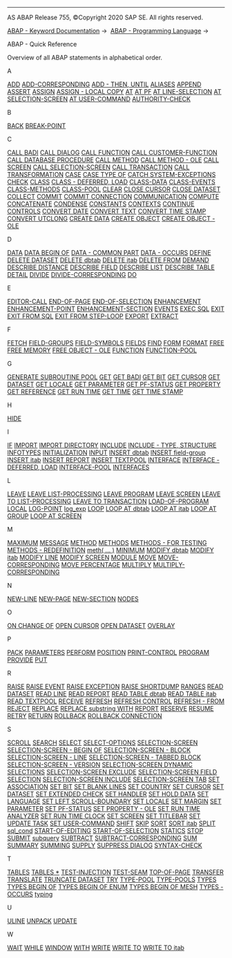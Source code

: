   

* * *

AS ABAP Release 755, ©Copyright 2020 SAP SE. All rights reserved.

[ABAP - Keyword Documentation](javascript:call_link\('abenabap.htm'\)) →  [ABAP - Programming Language](javascript:call_link\('abenabap_reference.htm'\)) → 

ABAP - Quick Reference

Overview of all ABAP statements in alphabetical order.

A

[ADD](javascript:call_link\('abapadd_shortref.htm'\))
[ADD-CORRESPONDING](javascript:call_link\('abapadd-corresponding_shortref.htm'\))
[ADD - THEN, UNTIL](javascript:call_link\('abapadd_then_from_shortref.htm'\))
[ALIASES](javascript:call_link\('abapaliases_shortref.htm'\))
[APPEND](javascript:call_link\('abapappend_shortref.htm'\))
[ASSERT](javascript:call_link\('abapassert_shortref.htm'\))
[ASSIGN](javascript:call_link\('abapassign_shortref.htm'\))
[ASSIGN - LOCAL COPY](javascript:call_link\('abapassign_local_copy_shortref.htm'\))
[AT](javascript:call_link\('abapat_shortref.htm'\))
[AT PF](javascript:call_link\('abapat_pf_shortref.htm'\))
[AT LINE-SELECTION](javascript:call_link\('abapat_line-selection_shortref.htm'\))
[AT SELECTION-SCREEN](javascript:call_link\('abapat_selection-screen_shortref.htm'\))
[AT USER-COMMAND](javascript:call_link\('abapat_user-command_shortref.htm'\))
[AUTHORITY-CHECK](javascript:call_link\('abapauthority-check_shortref.htm'\))

B

[BACK](javascript:call_link\('abapback_shortref.htm'\))
[BREAK-POINT](javascript:call_link\('abapbreak-point_shortref.htm'\))

C

[CALL BADI](javascript:call_link\('abapcall_badi_shortref.htm'\))
[CALL DIALOG](javascript:call_link\('abapcall_dialog_shortref.htm'\))
[CALL FUNCTION](javascript:call_link\('abapcall_function_shortref.htm'\))
[CALL CUSTOMER-FUNCTION](javascript:call_link\('abapcall_customer_func_shortref.htm'\))
[CALL DATABASE PROCEDURE](javascript:call_link\('abapcall_db_procedure_shortref.htm'\))
[CALL METHOD](javascript:call_link\('abapcall_method_shortref.htm'\))
[CALL METHOD - OLE](javascript:call_link\('abapcall_method_of_ole_shortref.htm'\))
[CALL SCREEN](javascript:call_link\('abapcall_screen_shortref.htm'\))
[CALL SELECTION-SCREEN](javascript:call_link\('abapcall_selection-screen_shortref.htm'\))
[CALL TRANSACTION](javascript:call_link\('abapcall_transaction_shortref.htm'\))
[CALL TRANSFORMATION](javascript:call_link\('abapcall_transformation_shortref.htm'\))
[CASE](javascript:call_link\('abapcase_shortref.htm'\))
[CASE TYPE OF](javascript:call_link\('abapcase_type_shortref.htm'\))
[CATCH SYSTEM-EXCEPTIONS](javascript:call_link\('abapcatch_system-except_shortref.htm'\))
[CHECK](javascript:call_link\('abapcheck_shortref.htm'\))
[CLASS](javascript:call_link\('abapclass_shortref.htm'\))
[CLASS - DEFERRED, LOAD](javascript:call_link\('abapclass_deferred_load_shortref.htm'\))
[CLASS-DATA](javascript:call_link\('abapclass-data_shortref.htm'\))
[CLASS-EVENTS](javascript:call_link\('abapclass-events_shortref.htm'\))
[CLASS-METHODS](javascript:call_link\('abapclass-methods_shortref.htm'\))
[CLASS-POOL](javascript:call_link\('abapclass-pool_shortref.htm'\))
[CLEAR](javascript:call_link\('abapclear_shortref.htm'\))
[CLOSE CURSOR](javascript:call_link\('abapclose_cursor_shortref.htm'\))
[CLOSE DATASET](javascript:call_link\('abapclose_dataset_shortref.htm'\))
[COLLECT](javascript:call_link\('abapcollect_shortref.htm'\))
[COMMIT](javascript:call_link\('abapcommit_shortref.htm'\))
[COMMIT CONNECTION](javascript:call_link\('abapcommit_connection_shortref.htm'\))
[COMMUNICATION](javascript:call_link\('abapcommunication_shortref.htm'\))
[COMPUTE](javascript:call_link\('abapcompute_shortref.htm'\))
[CONCATENATE](javascript:call_link\('abapconcatenate_shortref.htm'\))
[CONDENSE](javascript:call_link\('abapcondense_shortref.htm'\))
[CONSTANTS](javascript:call_link\('abapconstants_shortref.htm'\))
[CONTEXTS](javascript:call_link\('abapcontexts_shortref.htm'\))
[CONTINUE](javascript:call_link\('abapcontinue_shortref.htm'\))
[CONTROLS](javascript:call_link\('abapcontrols_shortref.htm'\))
[CONVERT DATE](javascript:call_link\('abapconvert_date_shortref.htm'\))
[CONVERT TEXT](javascript:call_link\('abapconvert_text_shortref.htm'\))
[CONVERT TIME STAMP](javascript:call_link\('abapconvert_time_stamp_shortref.htm'\))
[CONVERT UTCLONG](javascript:call_link\('abapconvert_utclong_shortref.htm'\))
[CREATE DATA](javascript:call_link\('abapcreate_data_shortref.htm'\))
[CREATE OBJECT](javascript:call_link\('abapcreate_object_shortref.htm'\))
[CREATE OBJECT - OLE](javascript:call_link\('abapcreate_object_ole_shortref.htm'\))

D

[DATA](javascript:call_link\('abapdata_shortref.htm'\))
[DATA BEGIN OF](javascript:call_link\('abapdata_begin_of_shortref.htm'\))
[DATA - COMMON PART](javascript:call_link\('abapdata_common_part_shortref.htm'\))
[DATA - OCCURS](javascript:call_link\('abapdata_occurs_shortref.htm'\))
[DEFINE](javascript:call_link\('abapdefine_shortref.htm'\))
[DELETE DATASET](javascript:call_link\('abapdelete_dataset_shortref.htm'\))
[DELETE dbtab](javascript:call_link\('abapdelete_dbtab_shortref.htm'\))
[DELETE itab](javascript:call_link\('abapdelete_itab_shortref.htm'\))
[DELETE FROM](javascript:call_link\('abapdelete_from_shortref.htm'\))
[DEMAND](javascript:call_link\('abapdemand_shortref.htm'\))
[DESCRIBE DISTANCE](javascript:call_link\('abapdescribe_distance_shortref.htm'\))
[DESCRIBE FIELD](javascript:call_link\('abapdescribe_field_shortref.htm'\))
[DESCRIBE LIST](javascript:call_link\('abapdescribe_list_shortref.htm'\))
[DESCRIBE TABLE](javascript:call_link\('abapdescribe_table_shortref.htm'\))
[DETAIL](javascript:call_link\('abapdetail_shortref.htm'\))
[DIVIDE](javascript:call_link\('abapdivide_shortref.htm'\))
[DIVIDE-CORRESPONDING](javascript:call_link\('abapdivide-corresponding_shortref.htm'\))
[DO](javascript:call_link\('abapdo_shortref.htm'\))

E

[EDITOR-CALL](javascript:call_link\('abapeditor-call_shortref.htm'\))
[END-OF-PAGE](javascript:call_link\('abapend-of-page_shortref.htm'\))
[END-OF-SELECTION](javascript:call_link\('abapend-of-selection_shortref.htm'\))
[ENHANCEMENT](javascript:call_link\('abapenhancement_shortref.htm'\))
[ENHANCEMENT-POINT](javascript:call_link\('abapenhancement-point_shortref.htm'\))
[ENHANCEMENT-SECTION](javascript:call_link\('abapenhancement-section_shortref.htm'\))
[EVENTS](javascript:call_link\('abapevents_shortref.htm'\))
[EXEC SQL](javascript:call_link\('abapexec_sql_shortref.htm'\))
[EXIT](javascript:call_link\('abapexit_shortref.htm'\))
[EXIT FROM SQL](javascript:call_link\('abapexit_from_sql_shortref.htm'\))
[EXIT FROM STEP-LOOP](javascript:call_link\('abapexit_from_step-loop_shortref.htm'\))
[EXPORT](javascript:call_link\('abapexport_shortref.htm'\))
[EXTRACT](javascript:call_link\('abapextract_shortref.htm'\))

F

[FETCH](javascript:call_link\('abapfetch_shortref.htm'\))
[FIELD-GROUPS](javascript:call_link\('abapfield-groups_shortref.htm'\))
[FIELD-SYMBOLS](javascript:call_link\('abapfield-symbols_shortref.htm'\))
[FIELDS](javascript:call_link\('abapfields_shortref.htm'\))
[FIND](javascript:call_link\('abapfind_shortref.htm'\))
[FORM](javascript:call_link\('abapform_shortref.htm'\))
[FORMAT](javascript:call_link\('abapformat_shortref.htm'\))
[FREE](javascript:call_link\('abapfree_shortref.htm'\))
[FREE MEMORY](javascript:call_link\('abapfree_memory_shortref.htm'\))
[FREE OBJECT - OLE](javascript:call_link\('abapfree_object_shortref.htm'\))
[FUNCTION](javascript:call_link\('abapfunction_shortref.htm'\))
[FUNCTION-POOL](javascript:call_link\('abapfunction-pool_shortref.htm'\))

G

[GENERATE SUBROUTINE POOL](javascript:call_link\('abapgenerate_shortref.htm'\))
[GET](javascript:call_link\('abapget_shortref.htm'\))
[GET BADI](javascript:call_link\('abapget_badi_shortref.htm'\))
[GET BIT](javascript:call_link\('abapget_bit_shortref.htm'\))
[GET CURSOR](javascript:call_link\('abapget_cursor_shortref.htm'\))
[GET DATASET](javascript:call_link\('abapget_dataset_shortref.htm'\))
[GET LOCALE](javascript:call_link\('abapget_locale_shortref.htm'\))
[GET PARAMETER](javascript:call_link\('abapget_parameter_shortref.htm'\))
[GET PF-STATUS](javascript:call_link\('abapget_pf-status_shortref.htm'\))
[GET PROPERTY](javascript:call_link\('abapget_property_shortref.htm'\))
[GET REFERENCE](javascript:call_link\('abapget_reference_shortref.htm'\))
[GET RUN TIME](javascript:call_link\('abapget_run_time_shortref.htm'\))
[GET TIME](javascript:call_link\('abapget_time_shortref.htm'\))
[GET TIME STAMP](javascript:call_link\('abapget_time_stamp_shortref.htm'\))

H

[HIDE](javascript:call_link\('abaphide_shortref.htm'\))

I

[IF](javascript:call_link\('abapif_shortref.htm'\))
[IMPORT](javascript:call_link\('abapimport_shortref.htm'\))
[IMPORT DIRECTORY](javascript:call_link\('abapimport_directory_shortref.htm'\))
[INCLUDE](javascript:call_link\('abapinclude_shortref.htm'\))
[INCLUDE - TYPE, STRUCTURE](javascript:call_link\('abapinclude_type_shortref.htm'\))
[INFOTYPES](javascript:call_link\('abapinfotypes_shortref.htm'\))
[INITIALIZATION](javascript:call_link\('abapinitialization_shortref.htm'\))
[INPUT](javascript:call_link\('abapinput_shortref.htm'\))
[INSERT dbtab](javascript:call_link\('abapinsert_dbtab_shortref.htm'\))
[INSERT field-group](javascript:call_link\('abapinsert_field-group_shortref.htm'\))
[INSERT itab](javascript:call_link\('abapinsert_itab_shortref.htm'\))
[INSERT REPORT](javascript:call_link\('abapinsert_report_shortref.htm'\))
[INSERT TEXTPOOL](javascript:call_link\('abapinsert_textpool_shortref.htm'\))
[INTERFACE](javascript:call_link\('abapinterface_shortref.htm'\))
[INTERFACE - DEFERRED, LOAD](javascript:call_link\('abapinterface_deferred_lo_shortref.htm'\))
[INTERFACE-POOL](javascript:call_link\('abapinterface-pool_shortref.htm'\))
[INTERFACES](javascript:call_link\('abapinterfaces_shortref.htm'\))

L

[LEAVE](javascript:call_link\('abapleave_shortref.htm'\))
[LEAVE LIST-PROCESSING](javascript:call_link\('abapleave_list-processing_shortref.htm'\))
[LEAVE PROGRAM](javascript:call_link\('abapleave_program_shortref.htm'\))
[LEAVE SCREEN](javascript:call_link\('abapleave_screen_shortref.htm'\))
[LEAVE TO LIST-PROCESSING](javascript:call_link\('abapleave_to_list-process_shortref.htm'\))
[LEAVE TO TRANSACTION](javascript:call_link\('abapleave_to_transaction_shortref.htm'\))
[LOAD-OF-PROGRAM](javascript:call_link\('abapload-of-program_shortref.htm'\))
[LOCAL](javascript:call_link\('abaplocal_shortref.htm'\))
[LOG-POINT](javascript:call_link\('abaplog-point_shortref.htm'\))
[log\_exp](javascript:call_link\('abenlog_exp_shortref.htm'\))
[LOOP](javascript:call_link\('abaploop_shortref.htm'\))
[LOOP AT dbtab](javascript:call_link\('abaploop_at_dbtab_shortref.htm'\))
[LOOP AT itab](javascript:call_link\('abaploop_at_itab_shortref.htm'\))
[LOOP AT GROUP](javascript:call_link\('abaploop_at_group_shortref.htm'\))
[LOOP AT SCREEN](javascript:call_link\('abaploop_at_screen_shortref.htm'\))

M

[MAXIMUM](javascript:call_link\('abapmaximum_shortref.htm'\))
[MESSAGE](javascript:call_link\('abapmessage_shortref.htm'\))
[METHOD](javascript:call_link\('abapmethod_shortref.htm'\))
[METHODS](javascript:call_link\('abapmethods_shortref.htm'\))
[METHODS - FOR TESTING](javascript:call_link\('abapmethods_testing_shortref.htm'\))
[METHODS - REDEFINITION](javascript:call_link\('abapmethods_redefinition_shortref.htm'\))
[meth( ... )](javascript:call_link\('abenmeth_call_shortref.htm'\))
[MINIMUM](javascript:call_link\('abapminimum_shortref.htm'\))
[MODIFY dbtab](javascript:call_link\('abapmodify_dbtab_shortref.htm'\))
[MODIFY itab](javascript:call_link\('abapmodify_itab_shortref.htm'\))
[MODIFY LINE](javascript:call_link\('abapmodify_line_shortref.htm'\))
[MODIFY SCREEN](javascript:call_link\('abapmodify_screen_shortref.htm'\))
[MODULE](javascript:call_link\('abapmodule_shortref.htm'\))
[MOVE](javascript:call_link\('abapmove_shortref.htm'\))
[MOVE-CORRESPONDING](javascript:call_link\('abapmove-corresponding_shortref.htm'\))
[MOVE PERCENTAGE](javascript:call_link\('abapmove_percentage_shortref.htm'\))
[MULTIPLY](javascript:call_link\('abapmultiply_shortref.htm'\))
[MULTIPLY-CORRESPONDING](javascript:call_link\('abapmultiply-correspond_shortref.htm'\))

N

[NEW-LINE](javascript:call_link\('abapnew-line_shortref.htm'\))
[NEW-PAGE](javascript:call_link\('abapnew-page_shortref.htm'\))
[NEW-SECTION](javascript:call_link\('abapnew-section_shortref.htm'\))
[NODES](javascript:call_link\('abapnodes_shortref.htm'\))

O

[ON CHANGE OF](javascript:call_link\('abapon_change_of_shortref.htm'\))
[OPEN CURSOR](javascript:call_link\('abapopen_cursor_shortref.htm'\))
[OPEN DATASET](javascript:call_link\('abapopen_dataset_shortref.htm'\))
[OVERLAY](javascript:call_link\('abapoverlay_shortref.htm'\))

P

[PACK](javascript:call_link\('abappack_shortref.htm'\))
[PARAMETERS](javascript:call_link\('abapparameters_shortref.htm'\))
[PERFORM](javascript:call_link\('abapperform_shortref.htm'\))
[POSITION](javascript:call_link\('abapposition_shortref.htm'\))
[PRINT-CONTROL](javascript:call_link\('abapprint-control_shortref.htm'\))
[PROGRAM](javascript:call_link\('abapprogram_shortref.htm'\))
[PROVIDE](javascript:call_link\('abapprovide_shortref.htm'\))
[PUT](javascript:call_link\('abapput_shortref.htm'\))

R

[RAISE](javascript:call_link\('abapraise_shortref.htm'\))
[RAISE EVENT](javascript:call_link\('abapraise_event_shortref.htm'\))
[RAISE EXCEPTION](javascript:call_link\('abapraise_exception_shortref.htm'\))
[RAISE SHORTDUMP](javascript:call_link\('abapraise_shortdump_shortref.htm'\))
[RANGES](javascript:call_link\('abapranges_shortref.htm'\))
[READ DATASET](javascript:call_link\('abapread_dataset_shortref.htm'\))
[READ LINE](javascript:call_link\('abapread_line_shortref.htm'\))
[READ REPORT](javascript:call_link\('abapread_report_shortref.htm'\))
[READ TABLE dbtab](javascript:call_link\('abapread_table_dbtab_shortref.htm'\))
[READ TABLE itab](javascript:call_link\('abapread_table_itab_shortref.htm'\))
[READ TEXTPOOL](javascript:call_link\('abapread_textpool_shortref.htm'\))
[RECEIVE](javascript:call_link\('abapreceive_shortref.htm'\))
[REFRESH](javascript:call_link\('abaprefresh_shortref.htm'\))
[REFRESH CONTROL](javascript:call_link\('abaprefresh_control_shortref.htm'\))
[REFRESH - FROM](javascript:call_link\('abaprefresh_from_shortref.htm'\))
[REJECT](javascript:call_link\('abapreject_shortref.htm'\))
[REPLACE](javascript:call_link\('abapreplace_shortref.htm'\))
[REPLACE substring WITH](javascript:call_link\('abapreplace_pattern_shortref.htm'\))
[REPORT](javascript:call_link\('abapreport_shortref.htm'\))
[RESERVE](javascript:call_link\('abapreserve_shortref.htm'\))
[RESUME](javascript:call_link\('abapresume_shortref.htm'\))
[RETRY](javascript:call_link\('abapretry_shortref.htm'\))
[RETURN](javascript:call_link\('abapreturn_shortref.htm'\))
[ROLLBACK](javascript:call_link\('abaprollback_shortref.htm'\))
[ROLLBACK CONNECTION](javascript:call_link\('abaprollback_connection_shortref.htm'\))

S

[SCROLL](javascript:call_link\('abapscroll_shortref.htm'\))
[SEARCH](javascript:call_link\('abapsearch_shortref.htm'\))
[SELECT](javascript:call_link\('abapselect_shortref.htm'\))
[SELECT-OPTIONS](javascript:call_link\('abapselect-options_shortref.htm'\))
[SELECTION-SCREEN](javascript:call_link\('abapselection-screen_shortref.htm'\))
[SELECTION-SCREEN - BEGIN OF](javascript:call_link\('abapselection-screen_bos_shortref.htm'\))
[SELECTION-SCREEN - BLOCK](javascript:call_link\('abapselection-screen_bob_shortref.htm'\))
[SELECTION-SCREEN - LINE](javascript:call_link\('abapselection-screen_bol_shortref.htm'\))
[SELECTION-SCREEN - TABBED BLOCK](javascript:call_link\('abapselection-screen_botb_shortref.htm'\))
[SELECTION-SCREEN - VERSION](javascript:call_link\('abapselection-screen_bov_shortref.htm'\))
[SELECTION-SCREEN DYNAMIC SELECTIONS](javascript:call_link\('abapselection-screen_dyna_shortref.htm'\))
[SELECTION-SCREEN EXCLUDE](javascript:call_link\('abapselection-screen_excl_shortref.htm'\))
[SELECTION-SCREEN FIELD SELECTION](javascript:call_link\('abapselection-screen_fiel_shortref.htm'\))
[SELECTION-SCREEN INCLUDE](javascript:call_link\('abapselection-screen_incl_shortref.htm'\))
[SELECTION-SCREEN TAB](javascript:call_link\('abapselection-screen_tab_shortref.htm'\))
[SET ASSOCIATION](javascript:call_link\('abapset_association_shortref.htm'\))
[SET BIT](javascript:call_link\('abapset_bit_shortref.htm'\))
[SET BLANK LINES](javascript:call_link\('abapset_blank_lines_shortref.htm'\))
[SET COUNTRY](javascript:call_link\('abapset_country_shortref.htm'\))
[SET CURSOR](javascript:call_link\('abapset_cursor_shortref.htm'\))
[SET DATASET](javascript:call_link\('abapset_dataset_shortref.htm'\))
[SET EXTENDED CHECK](javascript:call_link\('abapset_extended_check_shortref.htm'\))
[SET HANDLER](javascript:call_link\('abapset_handler_shortref.htm'\))
[SET HOLD DATA](javascript:call_link\('abapset_hold_data_shortref.htm'\))
[SET LANGUAGE](javascript:call_link\('abapset_language_shortref.htm'\))
[SET LEFT SCROLL-BOUNDARY](javascript:call_link\('abapset_left_scroll_bound_shortref.htm'\))
[SET LOCALE](javascript:call_link\('abapset_locale_shortref.htm'\))
[SET MARGIN](javascript:call_link\('abapset_margin_shortref.htm'\))
[SET PARAMETER](javascript:call_link\('abapset_parameter_shortref.htm'\))
[SET PF-STATUS](javascript:call_link\('abapset_pf-status_shortref.htm'\))
[SET PROPERTY - OLE](javascript:call_link\('abapset_property_shortref.htm'\))
[SET RUN TIME ANALYZER](javascript:call_link\('abapset_run_time_analyzer_shortref.htm'\))
[SET RUN TIME CLOCK](javascript:call_link\('abapset_run_time_clock_shortref.htm'\))
[SET SCREEN](javascript:call_link\('abapset_screen_shortref.htm'\))
[SET TITLEBAR](javascript:call_link\('abapset_titlebar_shortref.htm'\))
[SET UPDATE TASK](javascript:call_link\('abapset_update_task_shortref.htm'\))
[SET USER-COMMAND](javascript:call_link\('abapset_user-command_shortref.htm'\))
[SHIFT](javascript:call_link\('abapshift_shortref.htm'\))
[SKIP](javascript:call_link\('abapskip_shortref.htm'\))
[SORT](javascript:call_link\('abapsort_shortref.htm'\))
[SORT itab](javascript:call_link\('abapsort_itab_shortref.htm'\))
[SPLIT](javascript:call_link\('abapsplit_shortref.htm'\))
[sql\_cond](javascript:call_link\('abensql_cond_shortref.htm'\))
[START-OF-EDITING](javascript:call_link\('abapstart-of-editing_shortref.htm'\))
[START-OF-SELECTION](javascript:call_link\('abapstart-of-selection_shortref.htm'\))
[STATICS](javascript:call_link\('abapstatics_shortref.htm'\))
[STOP](javascript:call_link\('abapstop_shortref.htm'\))
[SUBMIT](javascript:call_link\('abapsubmit_shortref.htm'\))
[subquery](javascript:call_link\('abensubquery_shortref.htm'\))
[SUBTRACT](javascript:call_link\('abapsubtract_shortref.htm'\))
[SUBTRACT-CORRESPONDING](javascript:call_link\('abapsubtract-correspond_shortref.htm'\))
[SUM](javascript:call_link\('abapsum_shortref.htm'\))
[SUMMARY](javascript:call_link\('abapsummary_shortref.htm'\))
[SUMMING](javascript:call_link\('abapsumming_shortref.htm'\))
[SUPPLY](javascript:call_link\('abapsupply_shortref.htm'\))
[SUPPRESS DIALOG](javascript:call_link\('abapsuppress_dialog_shortref.htm'\))
[SYNTAX-CHECK](javascript:call_link\('abapsyntax-check_shortref.htm'\))

T

[TABLES](javascript:call_link\('abaptables_shortref.htm'\))
[TABLES \*](javascript:call_link\('abaptables_plus_shortref.htm'\))
[TEST-INJECTION](javascript:call_link\('abaptest-injection_shortref.htm'\))
[TEST-SEAM](javascript:call_link\('abaptest-seam_shortref.htm'\))
[TOP-OF-PAGE](javascript:call_link\('abaptop-of-page_shortref.htm'\))
[TRANSFER](javascript:call_link\('abaptransfer_shortref.htm'\))
[TRANSLATE](javascript:call_link\('abaptranslate_shortref.htm'\))
[TRUNCATE DATASET](javascript:call_link\('abaptruncate_dataset_shortref.htm'\))
[TRY](javascript:call_link\('abaptry_shortref.htm'\))
[TYPE-POOL](javascript:call_link\('abaptype-pool_shortref.htm'\))
[TYPE-POOLS](javascript:call_link\('abaptype-pools_shortref.htm'\))
[TYPES](javascript:call_link\('abaptypes_shortref.htm'\))
[TYPES BEGIN OF](javascript:call_link\('abaptypes_begin_of_shortref.htm'\))
[TYPES BEGIN OF ENUM](javascript:call_link\('abaptypes_begin_of_enum_shortref.htm'\))
[TYPES BEGIN OF MESH](javascript:call_link\('abaptypes_begin_of_mesh_shortref.htm'\))
[TYPES - OCCURS](javascript:call_link\('abaptypes_occurs_shortref.htm'\))
[typing](javascript:call_link\('abentyping_shortref.htm'\))

U

[ULINE](javascript:call_link\('abapuline_shortref.htm'\))
[UNPACK](javascript:call_link\('abapunpack_shortref.htm'\))
[UPDATE](javascript:call_link\('abapupdate_shortref.htm'\))

W

[WAIT](javascript:call_link\('abapwait_shortref.htm'\))
[WHILE](javascript:call_link\('abapwhile_shortref.htm'\))
[WINDOW](javascript:call_link\('abapwindow_shortref.htm'\))
[WITH](javascript:call_link\('abapwith_shortref.htm'\))
[WRITE](javascript:call_link\('abapwrite_shortref.htm'\))
[WRITE TO](javascript:call_link\('abapwrite_to_shortref.htm'\))
[WRITE TO itab](javascript:call_link\('abapwrite_to_itab_shortref.htm'\))